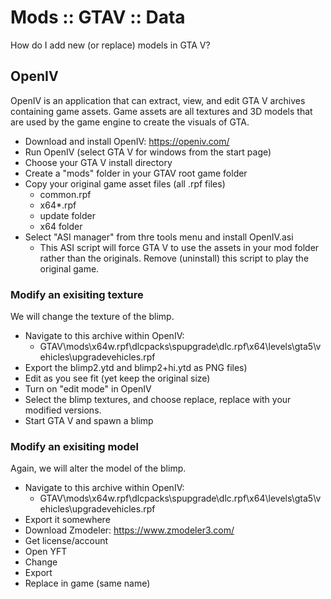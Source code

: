# Mods :: GTAV :: Data

How do I add new (or replace) models in GTA V?

## OpenIV

OpenIV is an application that can extract, view, and edit GTA V archives containing game assets. Game assets are all textures and 3D models that are used by the game engine to create the visuals of GTA.

- Download and install OpenIV: https://openiv.com/
- Run OpenIV (select GTA V for windows from the start page)
- Choose your GTA V install directory
- Create a "mods" folder in your GTAV root game folder
- Copy your original game asset files (all .rpf files)
  - common.rpf
  - x64*.rpf
  - update folder
  - x64 folder
- Select "ASI manager" from thre tools menu and install OpenIV.asi
  - This ASI script will force GTA V to use the assets in your mod folder rather than the originals. Remove (uninstall) this script to play the original game.

### Modify an exisiting texture

We will change the texture of the blimp.

- Navigate to this archive within OpenIV:
  - GTAV\mods\x64w.rpf\dlcpacks\spupgrade\dlc.rpf\x64\levels\gta5\vehicles\upgradevehicles.rpf
- Export the blimp2.ytd and blimp2+hi.ytd as PNG files)
- Edit as you see fit (yet keep the original size)
- Turn on "edit mode" in OpenIV
- Select the blimp textures, and choose replace, replace with your modified versions.
- Start GTA V and spawn a blimp

### Modify an exisiting model

Again, we will alter the model of the blimp.
- Navigate to this archive within OpenIV:
  - GTAV\mods\x64w.rpf\dlcpacks\spupgrade\dlc.rpf\x64\levels\gta5\vehicles\upgradevehicles.rpf
- Export it somewhere
- Download Zmodeler: https://www.zmodeler3.com/
- Get license/account
- Open YFT
- Change
- Export
- Replace in game (same name)
